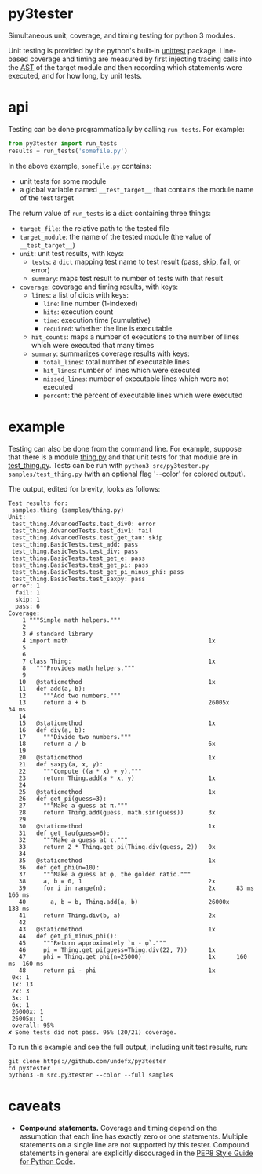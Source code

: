 # py3tester

Simultaneous unit, coverage, and timing testing for python 3 modules.

Unit testing is provided by the python's built-in
[unittest](https://docs.python.org/3/library/unittest.html) package. Line-based
coverage and timing are measured by first injecting tracing calls into the
[AST](https://en.wikipedia.org/wiki/Abstract_syntax_tree) of the target module
and then recording which statements were executed, and for how long, by unit
tests.

# api

Testing can be done programmatically by calling `run_tests`. For example:

```python
from py3tester import run_tests
results = run_tests('somefile.py')
```

In the above example, `somefile.py` contains:

- unit tests for some module
- a global variable named `__test_target__` that contains the module name of
  the test target

The return value of `run_tests` is a `dict` containing three things:

- `target_file`: the relative path to the tested file
- `target_module`: the name of the tested module (the value of
  `__test_target__`)
- `unit`: unit test results, with keys:
  - `tests`: a `dict` mapping test name to test result (pass, skip, fail, or
    error)
  - `summary`: maps test result to number of tests with that result
- `coverage`: coverage and timing results, with keys:
  - `lines`: a list of dicts with keys:
    - `line`: line number (1-indexed)
    - `hits`: execution count
    - `time`: execution time (cumulative)
    - `required`: whether the line is executable
  - `hit_counts`: maps a number of executions to the number of lines which were
    executed that many times
  - `summary`: summarizes coverage results with keys:
    - `total_lines`: total number of executable lines
    - `hit_lines`: number of lines which were executed
    - `missed_lines`: number of executable lines which were not executed
    - `percent`: the percent of executable lines which were executed


# example

Testing can also be done from the command line. For example, suppose that there
is a module [thing.py](samples/thing.py) and that unit tests for that module
are in [test_thing.py](samples/test_thing.py). Tests can be run with `python3
src/py3tester.py samples/test_thing.py` (with an optional flag '--color' for
colored output).

The output, edited for brevity, looks as follows:

```
Test results for:
 samples.thing (samples/thing.py)
Unit:
 test_thing.AdvancedTests.test_div0: error
 test_thing.AdvancedTests.test_div1: fail
 test_thing.AdvancedTests.test_get_tau: skip
 test_thing.BasicTests.test_add: pass
 test_thing.BasicTests.test_div: pass
 test_thing.BasicTests.test_get_e: pass
 test_thing.BasicTests.test_get_pi: pass
 test_thing.BasicTests.test_get_pi_minus_phi: pass
 test_thing.BasicTests.test_saxpy: pass
 error: 1
  fail: 1
  skip: 1
  pass: 6
Coverage:
    1 """Simple math helpers."""
    2
    3 # standard library
    4 import math                                        1x
    5
    6
    7 class Thing:                                       1x
    8   """Provides math helpers."""
    9
   10   @staticmethod                                    1x
   11   def add(a, b):
   12     """Add two numbers."""
   13     return a + b                                   26005x          34 ms
   14
   15   @staticmethod                                    1x
   16   def div(a, b):
   17     """Divide two numbers."""
   18     return a / b                                   6x
   19
   20   @staticmethod                                    1x
   21   def saxpy(a, x, y):
   22     """Compute ((a * x) + y)."""
   23     return Thing.add(a * x, y)                     1x
   24
   25   @staticmethod                                    1x
   26   def get_pi(guess=3):
   27     """Make a guess at π."""
   28     return Thing.add(guess, math.sin(guess))       3x
   29
   30   @staticmethod                                    1x
   31   def get_tau(guess=6):
   32     """Make a guess at τ."""
   33     return 2 * Thing.get_pi(Thing.div(guess, 2))   0x
   34
   35   @staticmethod                                    1x
   36   def get_phi(n=10):
   37     """Make a guess at φ, the golden ratio."""
   38     a, b = 0, 1                                    2x
   39     for i in range(n):                             2x      83 ms   166 ms
   40       a, b = b, Thing.add(a, b)                    26000x          138 ms
   41     return Thing.div(b, a)                         2x
   42
   43   @staticmethod                                    1x
   44   def get_pi_minus_phi():
   45     """Return approximately `π - φ`."""
   46     pi = Thing.get_pi(guess=Thing.div(22, 7))      1x
   47     phi = Thing.get_phi(n=25000)                   1x      160 ms  160 ms
   48     return pi - phi                                1x
 0x: 1
 1x: 13
 2x: 3
 3x: 1
 6x: 1
 26000x: 1
 26005x: 1
 overall: 95%
✘ Some tests did not pass. 95% (20/21) coverage.
```

To run this example and see the full output, including unit test results, run:

```shell
git clone https://github.com/undefx/py3tester
cd py3tester
python3 -m src.py3tester --color --full samples
```

# caveats

- **Compound statements.** Coverage and timing depend on the assumption that
  each line has exactly zero or one statements. Multiple statements on a single
  line are not supported by this tester. Compound statements in general are
  explicitly discouraged in the [PEP8 Style Guide for Python
  Code](https://www.python.org/dev/peps/pep-0008/).
